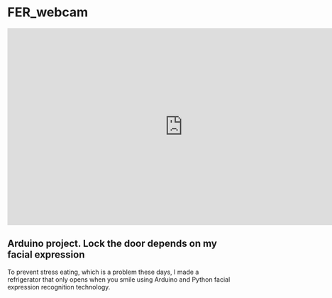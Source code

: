 # FER_webcam

<iframe width="789" height="444" src="https://www.youtube.com/embed/1hNhKKorD1w" title="YouTube video player" frameborder="0" allow="accelerometer; autoplay; clipboard-write; encrypted-media; gyroscope; picture-in-picture" allowfullscreen></iframe>

## Arduino project. Lock the door depends on my facial expression

To prevent stress eating, which is a problem these days, I made a refrigerator that only opens when you smile using Arduino and Python facial expression recognition technology.

